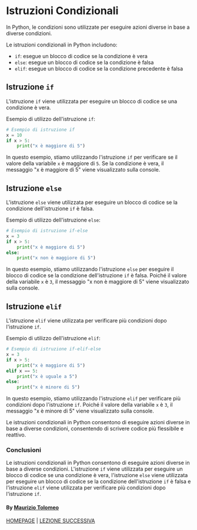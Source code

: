 # Istruzioni Condizionali

In Python, le condizioni sono utilizzate per eseguire azioni diverse in base a diverse condizioni.

Le istruzioni condizionali in Python includono:

- `if`: esegue un blocco di codice se la condizione è vera
- `else`: esegue un blocco di codice se la condizione è falsa
- `elif`: esegue un blocco di codice se la condizione precedente è falsa

## Istruzione `if`

L'istruzione `if` viene utilizzata per eseguire un blocco di codice se una condizione è vera.

Esempio di utilizzo dell'istruzione `if`:

```python
# Esempio di istruzione if
x = 10
if x > 5:
    print("x è maggiore di 5")
```

In questo esempio, stiamo utilizzando l'istruzione `if` per verificare se il valore della variabile `x` è maggiore di `5`. Se la condizione è vera, il messaggio "x è maggiore di 5" viene visualizzato sulla console.

## Istruzione `else`

L'istruzione `else` viene utilizzata per eseguire un blocco di codice se la condizione dell'istruzione `if` è falsa.

Esempio di utilizzo dell'istruzione `else`:

```python
# Esempio di istruzione if-else
x = 3
if x > 5:
    print("x è maggiore di 5")
else:
    print("x non è maggiore di 5")
```

In questo esempio, stiamo utilizzando l'istruzione `else` per eseguire il blocco di codice se la condizione dell'istruzione `if` è falsa. Poiché il valore della variabile `x` è `3`, il messaggio "x non è maggiore di 5" viene visualizzato sulla console.

## Istruzione `elif`

L'istruzione `elif` viene utilizzata per verificare più condizioni dopo l'istruzione `if`.

Esempio di utilizzo dell'istruzione `elif`:

```python
# Esempio di istruzione if-elif-else
x = 3
if x > 5:
    print("x è maggiore di 5")
elif x == 5:
    print("x è uguale a 5")
else:
    print("x è minore di 5")
```

In questo esempio, stiamo utilizzando l'istruzione `elif` per verificare più condizioni dopo l'istruzione `if`. Poiché il valore della variabile `x` è `3`, il messaggio "x è minore di 5" viene visualizzato sulla console.

Le istruzioni condizionali in Python consentono di eseguire azioni diverse in base a diverse condizioni, consentendo di scrivere codice più flessibile e reattivo.

### Conclusioni

Le istruzioni condizionali in Python consentono di eseguire azioni diverse in base a diverse condizioni. L'istruzione `if` viene utilizzata per eseguire un blocco di codice se una condizione è vera, l'istruzione `else` viene utilizzata per eseguire un blocco di codice se la condizione dell'istruzione `if` è falsa e l'istruzione `elif` viene utilizzata per verificare più condizioni dopo l'istruzione `if`.

#### By [Maurizio Tolomeo](https://github.com/moris88)

[HOMEPAGE](https://moris88.github.io/formazione-python/) | [LEZIONE SUCCESSIVA](https://moris88.github.io/formazione-python/lezioni/lezione11)

